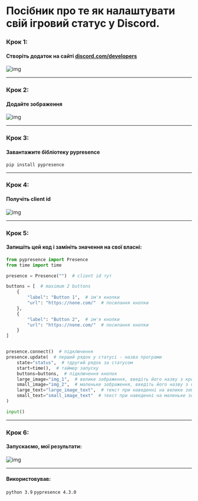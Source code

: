 # Посібник про те як налаштувати свій ігровий статус у Discord.

### Крок 1: 
#### Створіть додаток на сайті [discord.com/developers](https://discord.com/developers/applications)
![img](https://i.imgur.com/EFq1twc.gif)

---

### Крок 2:
#### Додайте зображення
![img](https://i.imgur.com/wSSKzau.png)

---

### Крок 3:
#### Завантажите бібліотеку pypresence
`pip install pypresence`

---

### Крок 4:
#### Получіть client id
![img](https://i.imgur.com/J4ajeya.png)

---

### Крок 5:
#### Запишіть цей код і замініть значення на свої власні:
```py
from pypresence import Presence
from time import time

presence = Presence("")  # client id тут

buttons = [  # maximum 2 buttons
    {
        "label": "Button 1",  # ім'я кнопки
        "url": "https://none.com/"  # посилання кнопки
    },
    {
        "label": "Button 2",  # ім'я кнопки
        "url": "https://none.com/"  # посилання кнопки
    }
]


presence.connect()  # підключення
presence.update(  # перший рядок у статусі - назва програми
    state="status",  # тдругий рядок за статусом
    start=time(),  # таймер запуску
    buttons=buttons,  # підключення кнопок
    large_image="img_1",  # велике зображення, введіть його назву з кроку 2 в large_image
    small_image="img_2",  # маленьке зображення, введіть його назву з кроку 2 в small_image
    large_text="large_image_text",  # текст при наведенні на велике зображення
    small_text="small_image_text"  # текст при наведенні на маленьке зображення
)

input()
```

---

### Крок 6:
#### Запускаємо, мої результати:
![img](https://i.imgur.com/rMV0BHk.png)

---

#### Використовував:
`python 3.9`
`pypresence 4.3.0`
